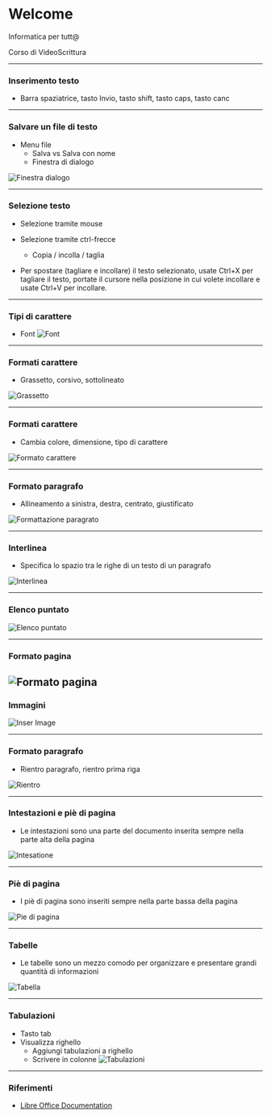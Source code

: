 # Welcome 

Informatica per tutt@

Corso di VideoScrittura

---

### Inserimento testo

- Barra spaziatrice, tasto Invio, tasto shift, tasto caps, tasto canc	

---

### Salvare un file di testo

- Menu file
  - Salva vs Salva con nome
  - Finestra di dialogo


![Finestra dialogo](assets/finestra_dialogo.png)

---

### Selezione testo

- Selezione tramite mouse


- Selezione tramite ctrl-frecce
  - Copia / incolla / taglia

- Per spostare (tagliare e incollare) il testo selezionato, usate Ctrl+X per tagliare il testo, portate il
cursore nella posizione in cui volete incollare e usate Ctrl+V per incollare.

---

### Tipi di carattere

- Font
![Font](assets/font.JPG)

---

### Formati carattere

- Grassetto, corsivo, sottolineato 

![Grassetto](assets/grassetto.JPG)

---
### Formati carattere

- Cambia colore, dimensione, tipo di carattere

![Formato carattere](assets/formato_carattere.png)

---
### Formato paragrafo

- Allineamento a sinistra, destra, centrato, giustificato

![Formattazione paragrato](assets/formattazione.JPG)


---

### Interlinea

- Specifica lo spazio tra le righe di un testo di un paragrafo

![Interlinea](assets/interlinea.JPG)

---
### Elenco puntato

![Elenco puntato](assets/elenco-puntato.JPG)

---

### Formato pagina

![Formato pagina](assets/format-page.JPG)
---

### Immagini
![Inser Image](assets/insert-image.JPG)

---

### Formato paragrafo

- Rientro paragrafo, rientro prima riga

![Rientro](assets/rientro.JPG)

---

### Intestazioni e piè di pagina

- Le intestazioni sono una parte del documento inserita sempre nella parte alta della pagina

![Intesatione](assets/header.JPG)

---
### Piè di pagina

- I piè di pagina sono inseriti sempre nella parte bassa della pagina

![Pie di pagina](assets/pie-di-pagina.png)

---

### Tabelle
- Le tabelle sono un mezzo comodo per organizzare e presentare grandi quantità di informazioni

![Tabella](assets/table.JPG)

---

### Tabulazioni

- Tasto tab
- Visualizza righello 
  - Aggiungi tabulazioni a righello
  - Scrivere in colonne
![Tabulazioni](assets/tabulazioni.png)

---

### Riferimenti

- [Libre Office Documentation](https://wiki.documentfoundation.org/images/b/b3/WG3600-Guida_a_LibreOffice_Writer_3.6.pdf)

